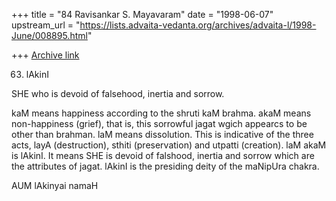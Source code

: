 +++
title = "84 Ravisankar S. Mayavaram"
date = "1998-06-07"
upstream_url = "https://lists.advaita-vedanta.org/archives/advaita-l/1998-June/008895.html"

+++
[Archive link](https://lists.advaita-vedanta.org/archives/advaita-l/1998-June/008895.html)

63. lAkinI

SHE who is devoid of falsehood, inertia and sorrow.

kaM means happiness according to the shruti kaM brahma. akaM means
non-happiness (grief), that is, this sorrowful jagat wgich appearcs to be
other than brahman. laM means dissolution. This is indicative of the three
acts, layA (destruction), sthiti (preservation) and utpatti (creation).
laM akaM is lAkinI. It means SHE is devoid of falshood, inertia and sorrow
which are the attributes of jagat. lAkinI is the presiding deity of the
maNipUra chakra.

AUM lAkinyai namaH


